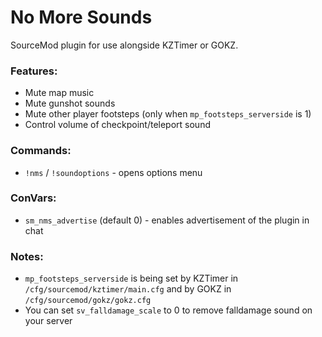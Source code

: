 # No More Sounds

SourceMod plugin for use alongside KZTimer or GOKZ. 

### Features:
- Mute map music
- Mute gunshot sounds
- Mute other player footsteps (only when `mp_footsteps_serverside` is 1)
- Control volume of checkpoint/teleport sound

### Commands:
- `!nms` / `!soundoptions` - opens options menu

### ConVars:
- `sm_nms_advertise` (default 0) - enables advertisement of the plugin in chat

### Notes:
- `mp_footsteps_serverside` is being set by KZTimer in `/cfg/sourcemod/kztimer/main.cfg` and by GOKZ in `/cfg/sourcemod/gokz/gokz.cfg`
- You can set `sv_falldamage_scale` to 0 to remove falldamage sound on your server
